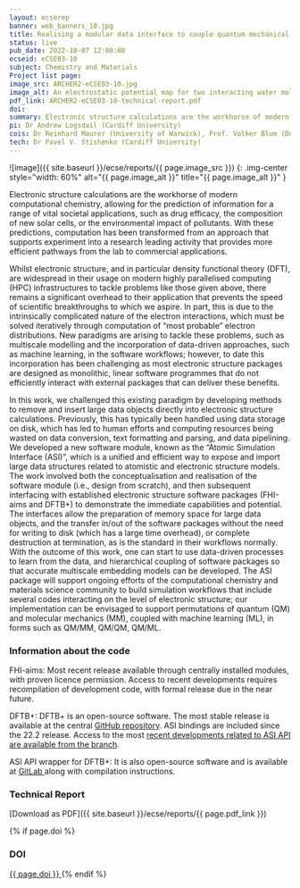```yaml
---
layout: ecserep
banner: web_banners_10.jpg
title: Realising a modular data interface to couple quantum mechanical calculators with external data-driven workflows
status: live
pub_date: 2022-10-07 12:00:00
ecseid: eCSE03-10
subject: Chemistry and Materials
Project list page:
image_src: ARCHER2-eCSE03-10.jpg
image_alt: An electrostatic potential map for two interacting water molecules, overlaid with the atoms, as exported from FHI-aims using the Atomic Simulation Interface.
pdf_link: ARCHER2-eCSE03-10-technical-report.pdf
doi: 
summary: Electronic structure calculations are the workhorse of modern computational chemistry, allowing for the prediction of information for a range of vital societal applications, such as drug efficacy, composition of new solar cells, or environmental impact of pollutants. However, the intrinsically complicated nature of electron interactions leads to a great variety of computational chemistry software. Complex interoperation between computer codes can slow the progress of research. To address this, a new applications programming interface, Atomic Simulation Interface (ASI), was developed and then implemented in established electronic structure software packages. This offers a unified and efficient way to export and import large data structures used in electronic structure calculations and for classical molecular dynamics simulations.
pi: Dr Andrew Logsdail (Cardiff University)
cois: Dr Reinhard Maurer (University of Warwick), Prof. Volker Blum (Duke University), Dr Mariana Rossi (Max Planck Institute for the Structure and Dynamics of Matter), Dr Ben Hourahine (University of Strathclyde), Prof. Scott Woodley (University College London), Dr Thomas Keal (STFC Daresbury) 
tech: Dr Pavel V. Stishenko (Cardiff University) 
---
```




![image]({{ site.baseurl }}/ecse/reports/{{ page.image_src }})
{: .img-center style="width: 60%" alt="{{ page.image_alt }}" title="{{ page.image_alt }}" }


Electronic structure calculations are the workhorse of modern computational chemistry, allowing for the prediction of information for a range of vital societal applications, such as drug efficacy, the composition of new solar cells, or the environmental impact of pollutants. With these predictions, computation has been transformed from an approach that supports experiment into a research leading activity that provides more efficient pathways from the lab to commercial applications.

Whilst electronic structure, and  in particular density functional theory (DFT), are widespread in their usage on modern highly parallelised computing (HPC) infrastructures to tackle problems like those given above, there remains a significant overhead to their application that prevents the speed of scientific breakthroughs to which we aspire. In part, this is due to the intrinsically complicated nature of the electron interactions, which must be solved iteratively through computation of “most probable” electron distributions. New paradigms are arising to tackle these problems, such as multiscale modelling and the incorporation of data-driven approaches, such as machine learning, in the software workflows; however, to date this incorporation has been challenging as most electronic structure packages are designed as monolithic, linear software programmes that do not efficiently interact with external packages that can deliver these benefits. 

In this work, we challenged this existing paradigm by developing methods to remove and insert large data objects directly into electronic structure calculations. Previously, this has typically been handled using data storage on disk, which has led to human efforts and computing resources being wasted on data conversion, text formatting and parsing, and data pipelining. We developed a new software module, known as the “Atomic Simulation Interface (ASI)”, which is a unified and efficient way to expose and import large data structures related to atomistic and electronic structure models. The work involved both the conceptualisation and realisation of the software module (i.e., design from scratch), and then subsequent interfacing with established electronic structure software packages (FHI-aims and DFTB+) to demonstrate the immediate capabilities and potential. The interfaces allow the preparation of memory space for large data objects, and the transfer in/out of the software packages without the need for writing to disk (which has a large time overhead), or complete destruction at termination, as is the standard in their workflows normally. With the outcome of this work, one can start to use data-driven processes to learn from the data, and hierarchical coupling of software packages so that accurate multiscale embedding models can be developed. The ASI package will support ongoing efforts of the computational chemistry and materials science community to build simulation workflows that include several codes interacting on the level of electronic structure; our implementation can be envisaged to support permutations of quantum (QM) and molecular mechanics (MM), coupled with machine learning (ML), in forms such as QM/MM, QM/QM, QM/ML.
 
### Information about the code
 
FHI-aims: Most recent release available through centrally installed modules, with proven licence permission. Access to recent developments requires recompilation of development code, with formal release due in the near future.

DFTB+:  DFTB+ is an open-source software. The most stable release is available at the central [GitHub repository](https://github.com/dftbplus/dftbplus). ASI bindings are included since the 22.2 release. Access to the most [recent developments related to ASI API are available from the branch](https://github.com/PavelStishenko/dftbplus/tree/api-dm-3).

ASI API wrapper for DFTB+: It is also open-source software and is available at [GitLab ](https://gitlab.com/pvst/asi) along with compilation instructions. 


### Technical Report

[Download as PDF]({{ site.baseurl }}/ecse/reports/{{ page.pdf_link }}) 


{% if page.doi  %}
### DOI
  <a href="https://doi.org/{{ page.doi }}">
     {{ page.doi }}
  </a>
{% endif %}